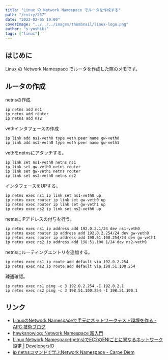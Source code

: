 ```yaml
---
title: "Linux の Network Namespace でルータを作成する"
path: "/entry/257"
date: "2022-02-05 19:00"
coverImage: "../../../images/thumbnail/linux-logo.png"
author: "s-yoshiki"
tags: ["linux"]
---
```


## はじめに

Linux の Network Namespace でルータを作成した際のメモです。

## ルータの作成

netnsの作成

```
ip netns add ns1
ip netns add router
ip netns add ns2
```

vethインタフェースの作成

```
ip link add ns1-veth0 type veth peer name gw-veth0
ip link add ns2-veth0 type veth peer name gw-veth1
```

vethをnetnsにアタッチする。

```
ip link set ns1-veth0 netns ns1
ip link set gw-veth0 netns router
ip link set gw-veth1 netns router
ip link set ns2-veth0 netns ns2
```

インタフェースをUPする。

```
ip netns exec ns1 ip link set ns1-veth0 up
ip netns exec router ip link set gw-veth0 up
ip netns exec router ip link set gw-veth1 up
ip netns exec ns2 ip link set ns2-veth0 up
```

netnsにIPアドレスの付与を行う。

```
ip netns exec ns1 ip address add 192.0.2.1/24 dev ns1-veth0
ip netns exec router ip address add 192.0.2.254/24 dev gw-veth0
ip netns exec router ip address add 198.51.100.254/24 dev gw-veth1
ip netns exec ns2 ip address add 198.51.100.1/24 dev ns2-veth0
```

netnsにルーティングエントリを追加する。

```
ip netns exec ns1 ip route add default via 192.0.2.254
ip netns exec ns2 ip route add default via 198.51.100.254
```

疎通確認。

```
ip netns exec ns1 ping -c 3 192.0.2.254 -I 192.0.2.1
ip netns exec ns2 ping -c 3 198.51.100.254 -I 198.51.100.1
```

## リンク

- [LinuxのNetwork Namespaceで手元にネットワークテスト環境を作る - APC 技術ブログ](https://techblog.ap-com.co.jp/entry/2019/06/28/100439)
- [hawksnowlog: Network Namespace 超入門](https://hawksnowlog.blogspot.com/2021/05/getting-started-network-namespace.html)
- [Linux Network Namespace(netns)でEC2のENIごとに異なるネットワーク設定 | DevelopersIO](https://dev.classmethod.jp/articles/separate-networking-per-eni-by-linux-netns/)
- [ip netnsコマンドで学ぶNetwork Namespace - Carpe Diem](https://christina04.hatenablog.com/entry/network-namespace)
